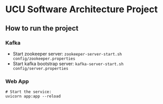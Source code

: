 # UCU Software Architecture Project

## How to run the project

### Kafka

* Start zookeeper server: `zookeeper-server-start.sh config/zookeeper.properties`
* Start kafka bootstrap server: `kafka-server-start.sh config/server.properties`

### Web App

```shell
# Start the service:
uvicorn app:app --reload
```